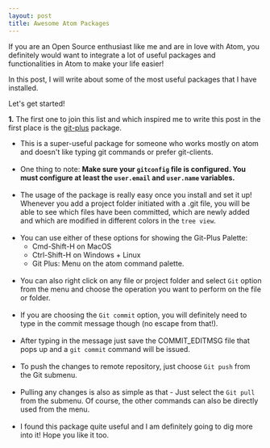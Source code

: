 ```yaml
---
layout: post
title: Awesome Atom Packages
---
```


If you are an Open Source enthusiast like me and are in love with Atom, you definitely would want to integrate a lot of useful packages and functionalities in Atom to make your life easier!

In this post, I will write about some of the most useful packages that I have installed.

Let's get started!

**1.** The first one to join this list and which inspired me to write this post in the first place is the [git-plus](https://atom.io/packages/git-plus) package.
- This is a super-useful package for someone who works mostly on atom and doesn't like typing git commands or prefer git-clients.<br><br>
- One thing to note:
**Make sure your `gitconfig` file is configured. You must configure at least the `user.email` and `user.name` variables.**<br><br>
- The usage of the package is really easy once you install and set it up! Whenever you add a project folder initiated with a .git file, you will be able to see which files have been committed, which are newly added and which are modified in different colors in the `tree view`.<br><br>
- You can use either of these options for showing the Git-Plus Palette:
  - Cmd-Shift-H on MacOS
  - Ctrl-Shift-H on Windows + Linux
  - Git Plus: Menu on the atom command palette.<br><br>
- You can also right click on any file or project folder and select `Git` option from the menu and choose the operation you want to perform on the file or folder.<br><br>
- If you are choosing the `Git commit` option, you will definitely need to type in the commit message though (no escape from that!).<br><br>
- After typing in the message just save the COMMIT_EDITMSG file that pops up and a `git commit` command will be issued.<br><br>
- To push the changes to remote repository, just choose `Git push` from the Git submenu.<br><br>
- Pulling any changes is also as simple as that - Just select the `Git pull` from the submenu. Of course, the other commands can also be directly used from the menu.<br><br>
- I found this package quite useful and I am definitely going to dig more into it! Hope you like it too.
